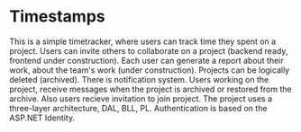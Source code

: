 # Timestamps
 This is a simple timetracker, where users can track time they spent on a project. Users can invite others to collaborate on a project (backend ready, frontend under construction). Each user can generate a report about their work, about the team's work (under construction). Projects can be logically deleted (archived). There is notification system. Users working on the project, receive messages when the project is archived or restored from the archive. Also users recieve invitation to join project. The project uses a three-layer architecture, DAL, BLL, PL. Authentication is based on the ASP.NET Identity. 
